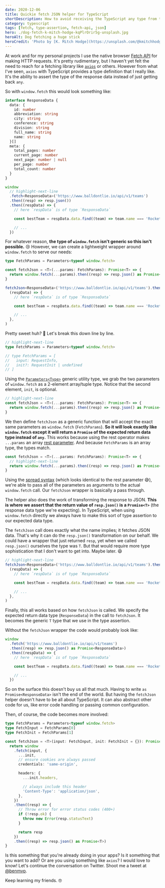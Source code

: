 ```yaml
---
date: 2020-12-06
title: Quickie fetch JSON helper for TypeScript
shortDescription: How to avoid receiving the TypeScript any type from the Fetch API when retrieving JSON data
category: typescript
tags: [fetch, type-assertion, fetch-api, json]
hero: ./dog-fetch-k-mitch-hodge-kqPlrOrir5g-unsplash.jpg
heroAlt: Dog fetching a huge stick
heroCredit: 'Photo by [K. Mitch Hodge](https://unsplash.com/@kmitchhodge)'
---
```


At work and for my personal projects I use the native browser [Fetch API](https://developer.mozilla.org/en-US/docs/Web/API/Fetch_API) for making HTTP requests. It's pretty rudimentary, but I haven't yet felt the need to reach for a fetching library like [`axios`](https://github.com/axios/axios) or others. However from what I've seen, `axios` with TypeScript provides a type definition that I really like. It's the ability to assert the type of the response data instead of just getting back `any`.

So with `window.fetch` this would look something like:

```typescript
interface ResponseData {
  data: {
    id: number
    abbreviation: string
    city: string
    conference: string
    division: string
    full_name: string
    name: string
  }[]
  meta: {
    total_pages: number
    current_page: number
    next_page: number | null
    per_page: number
    total_count: number
  }
}

window
  // highlight-next-line
  .fetch<ResponseData>('https://www.balldontlie.io/api/v1/teams')
  .then((resp) => resp.json())
  .then((respData) => {
    // here `respData` is of type `ResponseData`

    const bestTeam = respData.data.find((team) => team.name === 'Rockets')

    // ...
  })
```

For whatever reason, **the type of `window.fetch` isn't generic so this isn't possible.** 😢 However, we can create a lightweight wrapper around `window.fetch` to serve our needs:

```typescript
type FetchParams = Parameters<typeof window.fetch>

const fetchJson = <T>(...params: FetchParams): Promise<T> => {
  return window.fetch(...params).then((resp) => resp.json() as Promise<T>)
}

fetchJson<ResponseData>('https://www.balldontlie.io/api/v1/teams').then(
  (respData) => {
    // here `respData` is of type `ResponseData`

    const bestTeam = respData.data.find((team) => team.name === 'Rockets')

    // ...
  },
)
```

Pretty sweet huh? 🎉 Let's break this down line by line.

```typescript
// highlight-next-line
type FetchParams = Parameters<typeof window.fetch>

// type FetchParams = [
//   input: RequestInfo,
//   init?: RequestInit | undefined
// ]
```

Using the [`Parameters<Type>`](https://www.typescriptlang.org/docs/handbook/utility-types.html#parameterstype) generic utility type, we grab the two parameters of `window.fetch` as a 2-element array/tuple type. Notice that the second element, `init`, is optional.

```typescript
// highlight-next-line
const fetchJson = <T>(...params: FetchParams): Promise<T> => {
  return window.fetch(...params).then((resp) => resp.json() as Promise<T>)
}
```

We then define `fetchJson` as a generic function that will accept the exact same parameters as `window.fetch` (`FetchParams`). **So it will look exactly like `window.fetch` except it will return a `Promise` of the expected return data type instead of `any`.** This works because using the rest operator makes `...params` an array [rest parameter](https://developer.mozilla.org/en-US/docs/Web/JavaScript/Reference/Functions/rest_parameters). And because `FetchParams` is an array type, the types match.

```typescript
const fetchJson = <T>(...params: FetchParams): Promise<T> => {
  // highlight-next-line
  return window.fetch(...params).then((resp) => resp.json() as Promise<T>)
}
```

Using the [spread syntax](https://developer.mozilla.org/en-US/docs/Web/JavaScript/Reference/Operators/Spread_syntax) (which looks identical to the rest parameter 😅), we're able to pass all of the parameters as arguments to the actual `window.fetch` call. Our `fetchJson` wrapper is basically a pass through.

The helper also does the work of transforming the response to JSON. **This is where we assert that the return value of `resp.json()` is a `Promise<T>`** (the response data type we're expecting). In TypeScript, when using `window.fetch` directly we always have to make this sort of type assertion to our expected data type.

The `fetchJson` call does exactly what the name implies; it fetches JSON data. That's why it can do the `resp.json()` transformation on our behalf. We could have a wrapper that just returned `resp`, yet when we called `resp.json()` ourselves the type was `T`. But that would require more type sophistication that I don't want to get into. Maybe later. 😄

```typescript
// highlight-next-line
fetchJson<ResponseData>('https://www.balldontlie.io/api/v1/teams').then(
  (respData) => {
    // here `respData` is of type `ResponseData`

    const bestTeam = respData.data.find((team) => team.name === 'Rockets')

    // ...
  },
)
```

Finally, this all works based on how `fetchJson` is called. We specify the expected return data type (`ResponseData`) in the call to `fetchJson`. It becomes the generic `T` type that we use in the type assertion.

Without the `fetchJson` wrapper the code would probably look like:

```typescript
window
  .fetch('https://www.balldontlie.io/api/v1/teams')
  .then((resp) => resp.json() as Promise<ResponseData>)
  .then((respData) => {
    // here `respData` is of type `ResponseData`

    const bestTeam = respData.data.find((team) => team.name === 'Rockets')

    // ...
  })
```

So on the surface this doesn't buy us all that much. Having to write `as Promise<ResponseData>` isn't the end of the world. But having the `fetchJson` helper doesn't have to be all about TypeScript. It can also abstract other code for us, like error code handling or passing common configuration.

Then, of course, the code becomes more involved:

```typescript
type FetchParams = Parameters<typeof window.fetch>
type FetchInput = FetchParams[0]
type FetchInit = FetchParams[1]

const fetchJson = <T>(input: FetchInput, init: FetchInit = {}): Promise<T> => {
  return window
    .fetch(input, {
      ...init,
      // ensure cookies are always passed
      credentials: 'same-origin',

      headers: {
        ...init.headers,

        // always include this header
        'Content-Type': 'application/json',
      },
    })
    .then((resp) => {
      // Throw error for error status codes (400+)
      if (!resp.ok) {
        throw new Error(resp.statusText)
      }

      return resp
    })
    .then((resp) => resp.json() as Promise<T>)
}
```

Is this something that you're already doing in your apps? Is it something that you want to add? Or are you using something like `axios`? I would love to know! Let's continue the conversation on Twitter. Shoot me a tweet at [@benmvp](https://twitter.com/benmvp).

Keep learning my friends. 🤓
